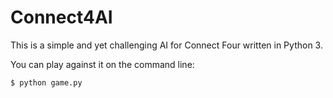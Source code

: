 # Connect4AI

This is a simple and yet challenging AI for Connect Four written in Python 3. 

You can play against it on the command line:

```
$ python game.py
```